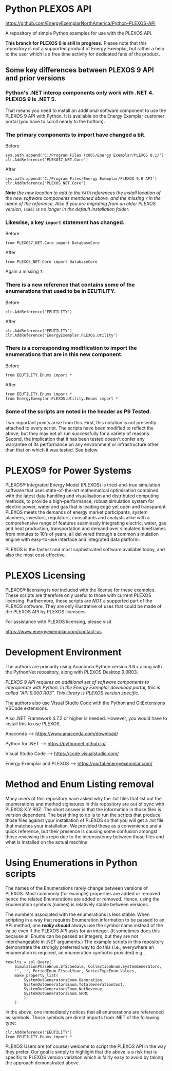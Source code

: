 # Python PLEXOS API
https://github.com/EnergyExemplarNorthAmerica/Python-PLEXOS-API

A repository of simple Python examples for use with the PLEXOS API. 

**This branch for PLEXOS 9 is still in progress.** Please note that this repository 
is not a supported product of Energy Exemplar, but rather a help to the user which 
is a free time activity for dedicated fans of the product.

## Some key differences between PLEXOS 9 API and prior versions

### Python's .NET interop components only work with .NET 4. PLEXOS 9 is .NET 5. 
That means you need to install an additional software component to use the PLEXOS 9 API 
with Python. It is available on the Energy Exemplar customer portal (you have to scroll 
nearly to the bottom).
### The primary components to import have changed a bit.
Before
```
sys.path.append('C:/Program Files (x86)/Energy Exemplar/PLEXOS 8.1/')
clr.AddReference('PLEXOS7_NET.Core')
```
After
```
sys.path.append('C:/Program Files/Energy Exemplar/PLEXOS 9.0 API')
clr.AddReference('PLEXOS_NET.Core')
```
**Note** *the new location to add to the ```PATH``` references the install location of
the new software components mentioned above, and the missing ```7``` in the name
of the reference. Also if you are migrating from an older PLEXOS version, ```(x86)```
is no longer in the default installation folder.*
### Likewise, a key ```import``` statement has changed.
Before
```
from PLEXOS7_NET.Core import DatabaseCore
```
After
```
from PLEXOS_NET.Core import DatabaseCore
```
Again a missing ```7```.

### There is a new reference that contains some of the enumerations that used to be in EEUTILITY.
Before
```
clr.AddReference('EEUTILITY')
```
After
```
clr.AddReference('EEUTILITY')
clr.AddReference('EnergyExemplar.PLEXOS.Utility')
```
### There is a corresponding modification to import the enumerations that are in this new component.
Before
```
from EEUTILITY.Enums import *
```
After
```
from EEUTILITY.Enums import *
from EnergyExemplar.PLEXOS.Utility.Enums import *
```
### Some of the scripts are noted in the header as P9 Tested.
Two important points arise from this. First, this notation is not presently attached to 
every script. The scripts have been modified to reflect the above, but they may not all
run successfully for a variety of reasons. Second, the implication that it has been tested
doesn't confer any warrantee of its performance on any environment or infrastructure 
other than that on which it was tested. See below.

# PLEXOS® for Power Systems
PLEXOS® Integrated Energy Model (PLEXOS) is tried-and-true simulation software that
uses state-of-the-art mathematical optimisation combined with the latest data
handling and visualisation and distributed computing methods, to provide a 
high-performance, robust simulation system for electric power, water and gas that is 
leading edge yet open and transparent. PLEXOS meets the demands of energy market
participants, system planners, investors, regulators, consultants and analysts alike 
with a comprehensive range of features seamlessly integrating electric, water, gas 
and heat production, transportation and demand over simulated timeframes from minutes
to 10’s of years, all delivered through a common simulation engine with easy-to-use 
interface and integrated data platform. 

PLEXOS is the fastest and most sophisticated software available today, and also the
most cost-effective.

# PLEXOS Licensing
PLEXOS® licensing is *not* included with the license for these examples. These
scripts are therefore only useful to those with current PLEXOS licensing. 
Furthermore, these scripts are *NOT* a supported part of the PLEXOS software. They
are only illustrative of uses that could be made of the PLEXOS API by PLEXOS
licensees.

For assistance with PLEXOS licensing, please visit

https://www.energyexemplar.com/contact-us

# Development Environment
The authors are primarily using Anaconda Python version 3.6.x along with the PythonNet
repository, along with PLEXOS Desktop 9.0R03. 

*PLEXOS 9 API requires an additional set of software components to interoperate with Python.
In the Energy Exemplar download portal, this is called "API 9.000 R03". This library is 
PLEXOS version specific.*

The authors also use Visual Studio Code with the Python and GitExtensions VSCode extensions.

Also .NET Framework 4.7.2 or higher is needed. However, you would have to install 
this to use PLEXOS.

Anaconda --> https://www.anaconda.com/download/

Python for .NET --> https://pythonnet.github.io/

Visual Studio Code --> https://code.visualstudio.com/

Energy Exemplar and PLEXOS --> https://portal.energyexemplar.com/

# Method and Enum Listing removal

Many users of this repository have asked why the .txt files that list out the 
enumerations and method signatures in this repository are out of sync with
PLEXOS X.Y R0Z. The short answer is that the information in those files is
version dependent. The best thing to do is to run the scripts that produce
those files against your installation of PLEXOS so that you will get a .txt
file that matches your installation. We provided these as a convenience and 
a quick reference, but their presence is causing some confusion amongst
those reviewing this repo due to the inconsistency between those files and 
what is installed on the actual machine.

# Using Enumerations in Python scripts

The names of the Enumerations rarely change between versions of PLEXOS. Most
commonly (for example) properties are added or removed hence the related 
Enumerations are added or removed. Hence, using the Enumeration symbols (names)
is relatively stable between versions.

The numbers associated with the enumerations is less stable. When scripting in
a way that requires Enumeration information to be passed to an API method, one
***really should*** always use the symbol name instead of the value even if the PLEXOS
API asks for an integer. (It sometimes does this because all Enums can be passed as 
integers, but they are not interchangeable in .NET arguments.) The example scripts 
in this repository demonstrate the strongly preferred way to do this (i.e., everywhere
an enumeration is required, an enumeration symbol is provided) e.g.,
```
results = sol.Query(
    SimulationPhaseEnum.STSchedule, CollectionEnum.SystemGenerators, 
    '', '', PeriodEnum.FiscalYear, SeriesTypeEnum.Values, 
    make_property_list(
        SystemOutGeneratorsEnum.Generation,
        SystemOutGeneratorsEnum.TotalGenerationCost,
        SystemOutGeneratorsEnum.NetRevenue,
        SystemOutGeneratorsEnum.SRMC
        )
    )
```
In the above, one immediately notices that all enumerations are referenced as
symbols. Those symbols are direct imports from .NET of the following type:
```
clr.AddReference('EEUTILITY')
from EEUTILITY.Enums import *
```
PLEXOS Users are (of course) welcome to script the PLEXOS API in the way they
prefer. Our goal is simply to highlight that the above is a risk that is
specific to PLEXOS version variation which is fairly easy to avoid by taking
the approach demonstrated above.